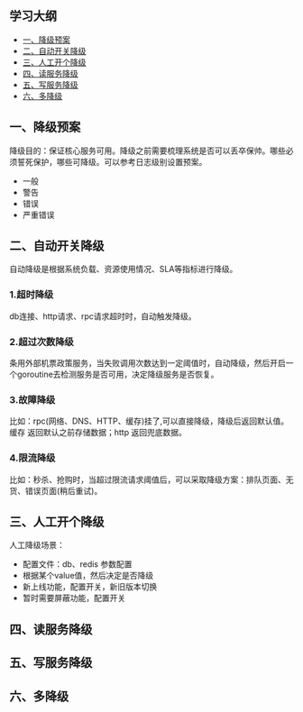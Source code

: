 ## 学习大纲
* [一、降级预案](#1)
* [二、自动开关降级](#2)
* [三、人工开个降级](#3)
* [四、读服务降级](#4)
* [五、写服务降级](#5)
* [六、多降级](#6)

## <span id="1">一、降级预案</span>

降级目的：保证核心服务可用。降级之前需要梳理系统是否可以丢卒保帅。哪些必须誓死保护，哪些可降级。可以参考日志级别设置预案。
* 一般
* 警告
* 错误
* 严重错误

## <span id="2">二、自动开关降级</span>

自动降级是根据系统负载、资源使用情况、SLA等指标进行降级。
### 1.超时降级
db连接、http请求、rpc请求超时时，自动触发降级。
### 2.超过次数降级
条用外部机票政策服务，当失败调用次数达到一定阈值时，自动降级，然后开启一个goroutine去检测服务是否可用，决定降级服务是否恢复。
### 3.故障降级
比如：rpc(网络、DNS、HTTP、缓存)挂了,可以直接降级，降级后返回默认值。
缓存 返回默认之前存储数据；http 返回兜底数据。
### 4.限流降级
比如：秒杀、抢购时，当超过限流请求阈值后，可以采取降级方案：排队页面、无货、错误页面(稍后重试)。
## <span id="3">三、人工开个降级</span>
人工降级场景：
* 配置文件：db、redis 参数配置
* 根据某个value值，然后决定是否降级
* 新上线功能，配置开关，新旧版本切换
* 暂时需要屏蔽功能，配置开关
## <span id="4">四、读服务降级</span> 

## <span id="5">五、写服务降级</span> 

## <span id="6">六、多降级</span> 
